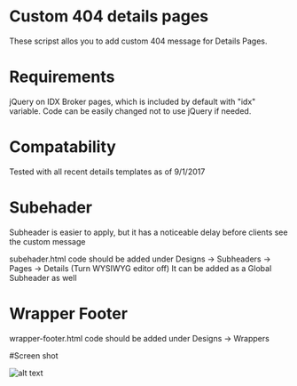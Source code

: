 # Custom 404 details pages

These scripst allos you to add custom 404 message for Details Pages.

# Requirements

jQuery on IDX Broker pages, which is included by default with "idx" variable. Code can be easily changed not to use jQuery if needed.

# Compatability

Tested with all recent details templates as of 9/1/2017

# Subehader

Subheader is easier to apply, but it has a noticeable delay before clients see the custom message

subehader.html code should be added under Designs -> Subheaders -> Pages -> Details (Turn WYSIWYG editor off)
It can be added as a Global Subheader as well

# Wrapper Footer 

wrapper-footer.html code should be added under Designs -> Wrappers 

#Screen shot

![alt text](https://github.com/jun488/idx-code-snippits/blob/master/sample-images/custom-404-details.png?raw=true "details page custom 404")
